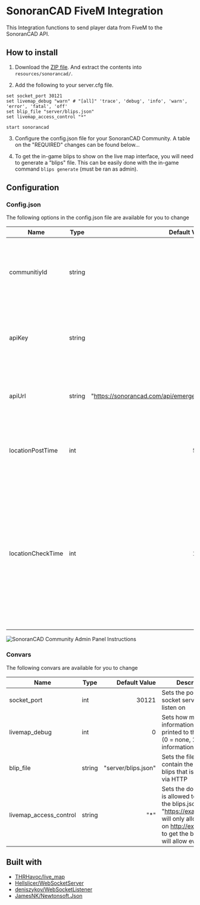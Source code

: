 # SonoranCAD FiveM Integration

This Integration functions to send player data from FiveM to the SonoranCAD API.

## How to install

1. Download the [ZIP file](https://github.com/SonoranBrian/SonoranCADLuaIntegration/archive/master.zip). And extract the contents into `resources/sonorancad/`.

2. Add the following to your server.cfg file.

```
set socket_port 30121
set livemap_debug "warn" # "[all]" 'trace', 'debug', 'info', 'warn', 'error', 'fatal', 'off'
set blip_file "server/blips.json"
set livemap_access_control "*"

start sonorancad
```

3. Configure the config.json file for your SonoranCAD Community. A table on the "REQUIRED" changes can be found below...

4. To get the in-game blips to show on the live map interface, you will need to generate a "blips" file.
This can be easily done with the in-game command `blips generate` (must be ran as admin).

## Configuration

### Config.json
The following options in the config.json file are available for you to change

| Name                    | Type           | Default Value       | Description |
| ----------------------- | -------------  | ------------------: | ----------- |
| communitiyId            | string         | ""                  | REQUIRED: Set this to your Community ID found on SonoranCAD's Community Admin Panel (pictured below) |
| apiKey                  | string         | ""                  | REQUIRED: Set this to your API Key found on SonoranCAD's Community Admin Panel (pictured below)  |
| apiUrl                  | string         | "https://sonorancad.com/api/emergency" | This is already set to the default API URL for all SonoranCAD API communications |
| locationPostTime        | int            | 5000                | Lowering this value will result in rate limiting by SonoranCAD, must be higher than 5000 miliseconds |
| locationCheckTime       | int            | 1000                | This value controls the amount of time between each player's client checking for a change to their last reported location. It is not needed to lower or increase this value and doing so may result in worse performance or longer periods of time before SonoranCAD shows updates for units. |

![SonoranCAD Community Admin Panel Instructions](https://sonoransoftware.com/tutorials/sonorancad/images/integration_api_keys.png "Get your Community ID and apiKey here")

### Convars
The following convars are available for you to change

| Name                    | Type           | Default Value       | Description |
| ----------------------- | -------------  | ------------------: | ----------- |
| socket_port             | int            | 30121               | Sets the port the socket server should listen on |
| livemap_debug           | int            | 0                   | Sets how much information gets printed to the console (0 = none, 1 = basic information, 2 = all) |
| blip_file               | string         | "server/blips.json" | Sets the file that will contain the generated blips that is exposed via HTTP |
| livemap_access_control  | string         | "*"                 | Sets the domain that is allowed to access the blips.json file (E.g. "https://example.com" will only allow the UI on http://example.com to get the blips), "*" will allow everyone |

## Built with
* [THRHavoc/live_map](https://github.com/TGRHavoc/live_map)
* [Hellslicer/WebSocketServer](https://github.com/Hellslicer/WebSocketServer/blob/master/WebSocketEventListener.cs)
* [deniszykov/WebSocketListener](https://github.com/deniszykov/WebSocketListener)
* [JamesNK/Newtonsoft.Json](https://github.com/JamesNK/Newtonsoft.Json)
